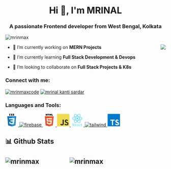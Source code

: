 <h1 align="center">Hi 👋, I'm MRINAL</h1>
<h3 align="center">A passionate Frontend developer from West Bengal, Kolkata</h3>

<p align="left"> <img src="https://komarev.com/ghpvc/?username=mrinmax&label=Profile%20views&color=0e75b6&style=flat" alt="mrinmax" /> </p>
<img align="right" height="210px" src="https://c.tenor.com/2uyENRmiUt0AAAAC/coding.gif" />

- 🔭 I’m currently working on **MERN Projects**

- 🌱 I’m currently learning **Full Stack Development & Devops**

- 👯 I’m looking to collaborate on **Full Stack Projects & K8s**

<h3 align="left">Connect with me:</h3>
<p align="left">
<a href="https://twitter.com/mrinmaxcode" target="blank"><img align="center" src="https://raw.githubusercontent.com/rahuldkjain/github-profile-readme-generator/master/src/images/icons/Social/twitter.svg" alt="mrinmaxcode" height="30" width="40" /></a> <a href="https://www.linkedin.com/in/mrinal-kanti-sardar-410433175/" target="blank"><img align="center" src="https://raw.githubusercontent.com/rahuldkjain/github-profile-readme-generator/master/src/images/icons/Social/linked-in-alt.svg" alt="mrinal kanti sardar" height="30" width="40" /></a>
</p>

<h3 align="left">Languages and Tools:</h3>
<p align="left"> <a href="https://www.w3schools.com/css/" target="_blank" rel="noreferrer"> <img src="https://raw.githubusercontent.com/devicons/devicon/master/icons/css3/css3-original-wordmark.svg" alt="css3" width="40" height="40"/> </a> <a href="https://firebase.google.com/" target="_blank" rel="noreferrer"> <img src="https://www.vectorlogo.zone/logos/firebase/firebase-icon.svg" alt="firebase" width="40" height="40"/> </a> <a href="https://www.w3.org/html/" target="_blank" rel="noreferrer"> <img src="https://raw.githubusercontent.com/devicons/devicon/master/icons/html5/html5-original-wordmark.svg" alt="html5" width="40" height="40"/> </a> <a href="https://developer.mozilla.org/en-US/docs/Web/JavaScript" target="_blank" rel="noreferrer"> <img src="https://raw.githubusercontent.com/devicons/devicon/master/icons/javascript/javascript-original.svg" alt="javascript" width="40" height="40"/> </a> <a href="https://reactjs.org/" target="_blank" rel="noreferrer"> <img src="https://raw.githubusercontent.com/devicons/devicon/master/icons/react/react-original-wordmark.svg" alt="react" width="40" height="40"/> </a> <a href="https://tailwindcss.com/" target="_blank" rel="noreferrer"> <img src="https://www.vectorlogo.zone/logos/tailwindcss/tailwindcss-icon.svg" alt="tailwind" width="40" height="40"/> </a> <a href="https://www.typescriptlang.org/" target="_blank" rel="noreferrer"> <img src="https://raw.githubusercontent.com/devicons/devicon/master/icons/typescript/typescript-original.svg" alt="typescript" width="40" height="40"/> </a> </p>

<h2>📊 Github Stats<h2/>
<p><img align="left" width="40%"  src="https://github-readme-stats.vercel.app/api/top-langs?username=mrinmax&theme=radical&layout=compact" alt="mrinmax" /></p>
<p><img  width="48%"  src="https://github-readme-stats.vercel.app/api?username=mrinmax&show_icons=true&theme=radical" alt="mrinmax" /></p>


